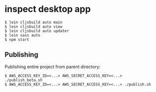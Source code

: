 # inspect desktop app

    $ lein cljsbuild auto main
    $ lein cljsbuild auto view
    $ lein cljsbuild auto updater
    $ lein sass auto
    $ npm start


## Publishing

Publishing entire project from parent directory:

    $ AWS_ACCESS_KEY_ID=<...> AWS_SECRET_ACCESS_KEY=<...> ./publish_beta.sh
    $ AWS_ACCESS_KEY_ID=<...> AWS_SECRET_ACCESS_KEY=<...> ./publish.sh

